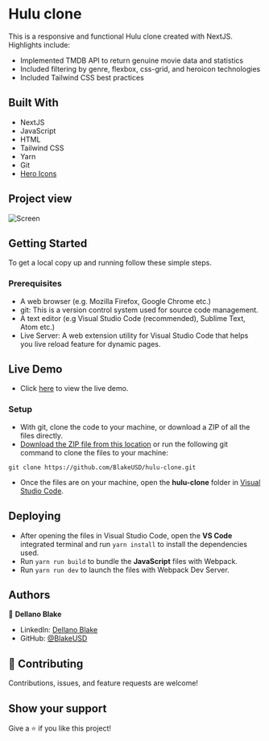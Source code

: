 # Hulu clone
This is a responsive and functional Hulu clone created with NextJS. Highlights include:

- Implemented TMDB API to return genuine movie data and statistics
- Included filtering by genre, flexbox, css-grid, and heroicon technologies
- Included Tailwind CSS best practices

## Built With

- NextJS
- JavaScript
- HTML
- Tailwind CSS
- Yarn
- Git
- [Hero Icons](https://heroicons.com/)

## Project view
![Screen](https://www.dellanoblake.com/assets/hulu%20clone%20mockup.png)

## Getting Started

To get a local copy up and running follow these simple steps.

### Prerequisites

- A web browser (e.g. Mozilla Firefox, Google Chrome etc.)
- git: This is a version control system used for source code management.
- A text editor (e.g Visual Studio Code (recommended), Sublime Text, Atom etc.)
- Live Server: A web extension utility for Visual Studio Code that helps you live reload feature for dynamic pages.

## Live Demo

- Click [here](https://hulu-clone-blakeusd.vercel.app/) to view the live demo.

### Setup

- With git, clone the code to your machine, or download a ZIP of all the files directly.
- [Download the ZIP file from this location](https://github.com/BlakeUSD/hulu-clone/archive/refs/heads/main.zip) or run the following git command to clone the files to your machine:

```
git clone https://github.com/BlakeUSD/hulu-clone.git
```

- Once the files are on your machine, open the **hulu-clone** folder in [Visual Studio Code](https://code.visualstudio.com/download).

## Deploying

- After opening the files in Visual Studio Code, open the **VS Code** integrated terminal and run ``` yarn install ``` to install the dependencies used.
- Run ``` yarn run build ``` to bundle the **JavaScript** files with Webpack.
- Run ``` yarn run dev ``` to launch the files with Webpack Dev Server.

## Authors

👤 **Dellano Blake**

- LinkedIn: [Dellano Blake](https://www.linkedin.com/in/dellano-b-032a9b1a4/)
- GitHub: [@BlakeUSD](https://github.com/blakeusd)

## 🤝 Contributing

Contributions, issues, and feature requests are welcome!

## Show your support

Give a ⭐️ if you like this project!
